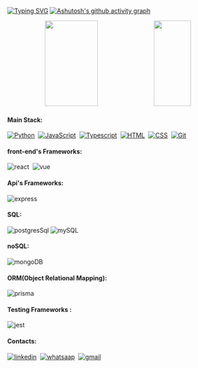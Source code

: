 [![Typing SVG](https://readme-typing-svg.herokuapp.com/?color=073ebd&size=35&center=true&vCenter=true&width=1000&lines=Hello,+my+name+is+Eduardo+André!;I'm+a+full+stack+developer;I'm+from+Brazil;Be+Welcome!+:%29)](https://git.io/typing-svg)
[![Ashutosh's github activity graph](https://github-readme-activity-graph.vercel.app/graph?username=eduardoandre1&bg_color=000000&color=2346d1&line=1d2ad7&point=266b82&area=true&hide_border=true)](https://github.com/ashutosh00710/github-readme-activity-graph)

<div align="center">  
  <img width="49%" height="195px" src="https://github-readme-stats.vercel.app/api?username=eduardoandre1&show_icons=true&count_private=true&hide_border=true&title_color=073ebd&icon_color=white&text_color=c9d1d9&bg_color=0d1117&rank_icon=github"  /> 
  <img width="41%" height="195px" src="https://github-readme-stats.vercel.app/api/top-langs/?username=eduardoandre1&layout=compact&hide_border=true&title_color=073ebd&text_color=c9d1d9&bg_color=0d1117&" />
</div>

#### Main Stack:

[![Python](https://img.shields.io/badge/Python-14354C?style=for-the-badge&logo=python&logoColor=white)]()&nbsp;
[![JavaScript](https://img.shields.io/badge/JavaScript-F7DF1E?style=for-the-badge&logo=javascript&logoColor=black)]()&nbsp;
[![Typescript](https://img.shields.io/badge/TypeScript-007ACC?style=for-the-badge&logo=typescript&logoColor=white)]()&nbsp;
[![HTML](https://img.shields.io/badge/HTML5-E34F26?style=for-the-badge&logo=html5&logoColor=white)]()&nbsp;
[![CSS](https://img.shields.io/badge/CSS3-1572B6?style=for-the-badge&logo=css3&logoColor=white)]()&nbsp;
[![Git](https://img.shields.io/badge/GIT-E44C30?style=for-the-badge&logo=git&logoColor=white)]()&nbsp;

#### front-end's Frameworks:
![react](https://img.shields.io/badge/React-20232A?style=for-the-badge&logo=react&logoColor=61DAFB)&nbsp;
![vue](https://img.shields.io/badge/Vue.js-35495E?style=for-the-badge&logo=vue.js&logoColor=4FC08D)&nbsp;
#### Api's Frameworks:
![express](https://img.shields.io/badge/Express.js-F7DF1E?style=for-the-badge)&nbsp;
#### SQL:
![postgresSql](https://img.shields.io/badge/PostgreSQL-316192?style=for-the-badge&logo=postgresql&logoColor=white)
![mySQL](https://img.shields.io/badge/MySQL-00000F?style=for-the-badge&logo=mysql&logoColor=white)
#### noSQL:
![mongoDB](https://img.shields.io/badge/MongoDB-4EA94B?style=for-the-badge&logo=mongodb&logoColor=white)
#### ORM(Object Relational Mapping):
![prisma](https://img.shields.io/badge/Prisma-3982CE?style=for-the-badge&logo=Prisma&logoColor=white)&nbsp;
#### Testing Frameworks :
![jest](https://img.shields.io/badge/Jest-323330?style=for-the-badge&logo=Jest&logoColor=white)&nbsp;
#### Contacts:
[![linkedin](https://img.shields.io/badge/linkedin-%230A66C2?style=for-the-badge&logo=linkedin&logoColor=white)](https://www.linkedin.com/public-profile/settings?trk=d_flagship3_profile_self_view_public_profile)&nbsp;
[![whatsaap](https://img.shields.io/badge/WhatsApp-25D366?style=for-the-badge&logo=whatsapp&logoColor=white)](https://wa.me/5521970124125)&nbsp;
[![gmail](https://img.shields.io/badge/Gmail-D14836?style=for-the-badge&logo=gmail&logoColor=white)](https://mail.google.com/mail/u/eduardoandre@gmail.com)&nbsp;

